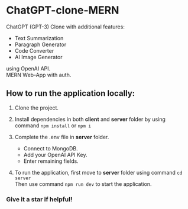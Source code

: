 # ChatGPT-clone-MERN

ChatGPT (GPT-3) Clone with additional features: 
- Text Summarization
- Paragraph Generator
- Code  Converter
- AI Image Generator

using OpenAI API. 
<br>
MERN Web-App with auth.


## How to run the application locally: 
 
1. Clone the project.

1. Install dependencies in both **client** and **server** folder by using <br> command `npm install` or `npm i`

1.  Complete the .env file in **server** folder. 
    - Connect to MongoDB. 
    - Add your OpenAI API Key. 
    - Enter remaining fields.

1.  To run the application, first move to **server** folder using command `cd server` <br> Then use command `npm run dev` to start the application.

### Give it a star if helpful!




